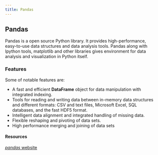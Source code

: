```yaml
---
title: Pandas
---
```

## Pandas
Pandas is a open source Python library. It provides high-performance, easy-to-use data structures and data analysis tools. Pandas along with Ipython tools, matplotlib and other libraries gives environment for data analysis and visualization in Python itself.

### Features
Some of notable features are:
* A fast and efficient **DataFrame** object for data manipulation with integrated indexing.
* Tools for reading and writing data between in-memory data structures and different formats: CSV and text files, Microsoft Excel, SQL databases, and the fast HDF5 format.
* Intelligent data alignment and integrated handling of missing data.
* Flexible reshaping and pivoting of data sets.
* High performance merging and joining of data sets

#### Resources
[*pandas* website](http://pandas.pydata.org)
